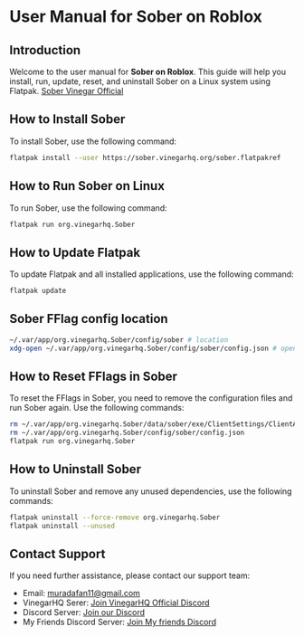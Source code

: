 # User Manual for Sober on Roblox

## Introduction
Welcome to the user manual for **Sober on Roblox**. This guide will help you install, run, update, reset, and uninstall Sober on a Linux system using Flatpak.
[Sober Vinegar Official](https://sober.vinegarhq.org/)

## How to Install Sober

To install Sober, use the following command:

```sh
flatpak install --user https://sober.vinegarhq.org/sober.flatpakref
```

## How to Run Sober on Linux

To run Sober, use the following command:

```sh
flatpak run org.vinegarhq.Sober
```

## How to Update Flatpak

To update Flatpak and all installed applications, use the following command:

```sh
flatpak update
```

## Sober FFlag config location
```sh
~/.var/app/org.vinegarhq.Sober/config/sober # location
xdg-open ~/.var/app/org.vinegarhq.Sober/config/sober/config.json # open using terminal
```

## How to Reset FFlags in Sober

To reset the FFlags in Sober, you need to remove the configuration files and run Sober again. Use the following commands:

```sh
rm ~/.var/app/org.vinegarhq.Sober/data/sober/exe/ClientSettings/ClientAppSettings.json
rm ~/.var/app/org.vinegarhq.Sober/config/sober/config.json
flatpak run org.vinegarhq.Sober
```

## How to Uninstall Sober

To uninstall Sober and remove any unused dependencies, use the following commands:

```sh
flatpak uninstall --force-remove org.vinegarhq.Sober
flatpak uninstall --unused
```

## Contact Support
If you need further assistance, please contact our support team:
- Email: muradafan11@gmail.com
- VinegarHQ Serer: [Join VinegarHQ Official Discord](https://discord.gg/vinegarhq-1069506340973707304)
- Discord Server: [Join our Discord](https://discord.gg/BahzvqnD)
- My Friends Discord Server: [Join My friends Discord](https://discord.gg/mtkebwB7Ab)
